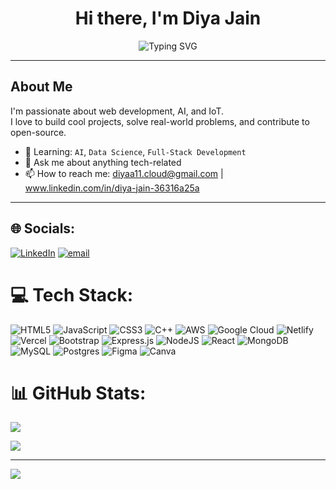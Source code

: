 

<!--
**diaagit/diaagit** is a ✨ _special_ ✨ repository because its `README.md` (this file) appears on your GitHub profile.

Here are some ideas to get you started:

- 🔭 I’m currently working on ...
- 🌱 I’m currently learning ...
- 👯 I’m looking to collaborate on ...
- 🤔 I’m looking for help with ...
- 💬 Ask me about ...
- 📫 How to reach me: ...
- 😄 Pronouns: ...
- ⚡ Fun fact: ...
-->
<h1 align="center">Hi there, I'm Diya Jain</h1>

<p align="center">
  <img src="https://readme-typing-svg.demolab.com?font=Fira+Code&weight=500&size=24&pause=1000&center=true&vCenter=true&width=435&lines=Welcome+to+my+GitHub+profile!" alt="Typing SVG" />
</p>

---

## About Me

I'm passionate about web development, AI, and IoT.  
I love to build cool projects, solve real-world problems, and contribute to open-source.

<!-- 🔭 Currently working on: `Smart City IoT Projects`  --->
- 🌱 Learning: `AI`, `Data Science`, `Full-Stack Development`  
- 💬 Ask me about anything tech-related  
- 📫 How to reach me: diyaa11.cloud@gmail.com | www.linkedin.com/in/diya-jain-36316a25a

---




## 🌐 Socials:
[![LinkedIn](https://img.shields.io/badge/LinkedIn-%230077B5.svg?logo=linkedin&logoColor=white)](https://linkedin.com/in/https://www.linkedin.com/in/diya-jain-36316a25a/) [![email](https://img.shields.io/badge/Email-D14836?logo=gmail&logoColor=white)](mailto:diyaa11.cloud@gmail.com) 

# 💻 Tech Stack:
![HTML5](https://img.shields.io/badge/html5-%23E34F26.svg?style=flat-square&logo=html5&logoColor=white) ![JavaScript](https://img.shields.io/badge/javascript-%23323330.svg?style=flat-square&logo=javascript&logoColor=%23F7DF1E) ![CSS3](https://img.shields.io/badge/css3-%231572B6.svg?style=flat-square&logo=css3&logoColor=white) ![C++](https://img.shields.io/badge/c++-%2300599C.svg?style=flat-square&logo=c%2B%2B&logoColor=white) ![AWS](https://img.shields.io/badge/AWS-%23FF9900.svg?style=flat-square&logo=amazon-aws&logoColor=white) ![Google Cloud](https://img.shields.io/badge/GoogleCloud-%234285F4.svg?style=flat-square&logo=google-cloud&logoColor=white) ![Netlify](https://img.shields.io/badge/netlify-%23000000.svg?style=flat-square&logo=netlify&logoColor=#00C7B7) ![Vercel](https://img.shields.io/badge/vercel-%23000000.svg?style=flat-square&logo=vercel&logoColor=white) ![Bootstrap](https://img.shields.io/badge/bootstrap-%238511FA.svg?style=flat-square&logo=bootstrap&logoColor=white) ![Express.js](https://img.shields.io/badge/express.js-%23404d59.svg?style=flat-square&logo=express&logoColor=%2361DAFB) ![NodeJS](https://img.shields.io/badge/node.js-6DA55F?style=flat-square&logo=node.js&logoColor=white) ![React](https://img.shields.io/badge/react-%2320232a.svg?style=flat-square&logo=react&logoColor=%2361DAFB) ![MongoDB](https://img.shields.io/badge/MongoDB-%234ea94b.svg?style=flat-square&logo=mongodb&logoColor=white) ![MySQL](https://img.shields.io/badge/mysql-4479A1.svg?style=flat-square&logo=mysql&logoColor=white) ![Postgres](https://img.shields.io/badge/postgres-%23316192.svg?style=flat-square&logo=postgresql&logoColor=white) ![Figma](https://img.shields.io/badge/figma-%23F24E1E.svg?style=flat-square&logo=figma&logoColor=white) ![Canva](https://img.shields.io/badge/Canva-%2300C4CC.svg?style=flat-square&logo=Canva&logoColor=white)
# 📊 GitHub Stats:
![](https://github-readme-stats.vercel.app/api?username=diaagit&theme=midnight-purple&hide_border=false&include_all_commits=true&count_private=true)<br/>
<!--![](https://nirzak-streak-stats.vercel.app/?user=diaagit&theme=midnight-purple&hide_border=false)<br/> -->
![](https://github-readme-stats.vercel.app/api/top-langs/?username=diaagit&theme=midnight-purple&hide_border=false&include_all_commits=true&count_private=true&layout=compact)

---
[![](https://visitcount.itsvg.in/api?id=diaagit&icon=0&color=0)](https://visitcount.itsvg.in)

<!-- Proudly created with GPRM ( https://gprm.itsvg.in ) -->
